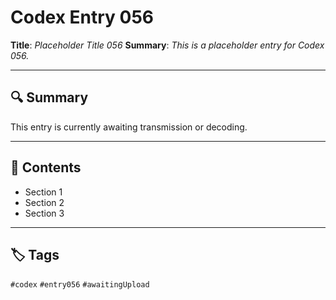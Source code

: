# Codex Entry 056

**Title**: *Placeholder Title 056*
**Summary**: _This is a placeholder entry for Codex 056._

---

## 🔍 Summary

This entry is currently awaiting transmission or decoding.

---

## 🧠 Contents

- Section 1
- Section 2
- Section 3

---

## 🏷️ Tags

`#codex` `#entry056` `#awaitingUpload`
